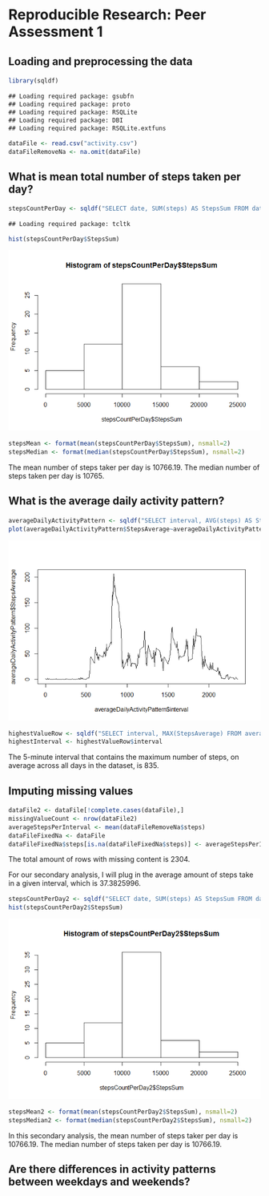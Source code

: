 # Reproducible Research: Peer Assessment 1


## Loading and preprocessing the data

```r
library(sqldf)
```

```
## Loading required package: gsubfn
## Loading required package: proto
## Loading required package: RSQLite
## Loading required package: DBI
## Loading required package: RSQLite.extfuns
```

```r
dataFile <- read.csv("activity.csv")
dataFileRemoveNa <- na.omit(dataFile)
```


## What is mean total number of steps taken per day?

```r
stepsCountPerDay <- sqldf("SELECT date, SUM(steps) AS StepsSum FROM dataFileRemoveNa GROUP BY date")
```

```
## Loading required package: tcltk
```

```r
hist(stepsCountPerDay$StepsSum)
```

![](./PA1_template_files/figure-html/unnamed-chunk-2-1.png) 

```r
stepsMean <- format(mean(stepsCountPerDay$StepsSum), nsmall=2)
stepsMedian <- format(median(stepsCountPerDay$StepsSum), nsmall=2)
```
The mean number of steps taker per day is 10766.19.  The median number of steps taken per day is 10765.


## What is the average daily activity pattern?

```r
averageDailyActivityPattern <- sqldf("SELECT interval, AVG(steps) AS StepsAverage FROM dataFileRemoveNa GROUP BY interval")
plot(averageDailyActivityPattern$StepsAverage~averageDailyActivityPattern$interval, type="l")
```

![](./PA1_template_files/figure-html/unnamed-chunk-3-1.png) 

```r
highestValueRow <- sqldf("SELECT interval, MAX(StepsAverage) FROM averageDailyActivityPattern")
highestInterval <- highestValueRow$interval
```
The 5-minute interval that contains the maximum number of steps, on average across all days in the dataset, is 835.

## Imputing missing values

```r
dataFile2 <- dataFile[!complete.cases(dataFile),]
missingValueCount <- nrow(dataFile2)
averageStepsPerInterval <- mean(dataFileRemoveNa$steps)
dataFileFixedNa <- dataFile
dataFileFixedNa$steps[is.na(dataFileFixedNa$steps)] <- averageStepsPerInterval
```
The total amount of rows with missing content is 2304.

For our secondary analysis, I will plug in the average amount of steps take in a given interval, which is 37.3825996.


```r
stepsCountPerDay2 <- sqldf("SELECT date, SUM(steps) AS StepsSum FROM dataFileFixedNa GROUP BY date")
hist(stepsCountPerDay2$StepsSum)
```

![](./PA1_template_files/figure-html/unnamed-chunk-5-1.png) 

```r
stepsMean2 <- format(mean(stepsCountPerDay2$StepsSum), nsmall=2)
stepsMedian2 <- format(median(stepsCountPerDay2$StepsSum), nsmall=2)
```
In this secondary analysis, the mean number of steps taker per day is 10766.19.  The median number of steps taken per day is 10766.19.


## Are there differences in activity patterns between weekdays and weekends?
